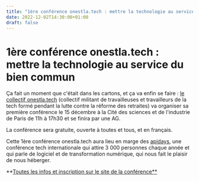 ```yaml
---
title: "1ère conférence onestla.tech : mettre la technologie au service du bien commun"
date: 2022-12-02T14:30:00+01:00
draft: false
---
```


# 1ère conférence onestla.tech : mettre la technologie au service du bien commun

Ça fait un moment que c'était dans les cartons, et ça va enfin se faire : [le collectif onestla.tech](https://onestla.tech) (collectif militant de travailleuses et travailleurs de la tech formé pendant la lutte contre la réforme des retraites) va organiser sa première conférence le 15 décembre à la Cité des sciences et de l'industrie de Paris de 11h à 17h30 et se finira par une AG.

La conférence sera gratuite, ouverte à toutes et tous, et en français.

Cette 1ère conférence onestla.tech aura lieu en marge des [apidays](https://www.apidays.global/paris/), une conférence tech internationale qui attire 3 000 personnes chaque année et qui parle de logiciel et de transformation numérique, qui nous fait le plaisir de nous héberger.

**[Toutes les infos et inscription sur le site de la conférence**](https://conf.onestla.tech)
